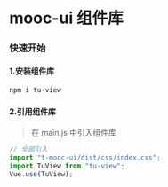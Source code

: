 # mooc-ui 组件库

### 快速开始

#### 1.安装组件库

```bash
npm i tu-view
```

#### 2.引用组件库

> 在 main.js 中引入组件库

```javascript
// 全部引入
import "t-mooc-ui/dist/css/index.css";
import TuView from "tu-view";
Vue.use(TuView);
```
